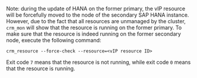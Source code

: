 Note: during the update of HANA on the former primary, the vIP resource will be forcefully moved to the node 
of the secondary SAP HANA instance. However, due to the fact that all resources are unmanaged by the cluster,
`crm_mon` will show that the resource is running on the former primary.
To make sure that the resource is indeed running on the former secondary node, execute the following command:

`crm_resource --force-check --resource=<vIP resource ID>`

Exit code `7` means that the resource is not running, while exit code `0` means that the resource is running.
